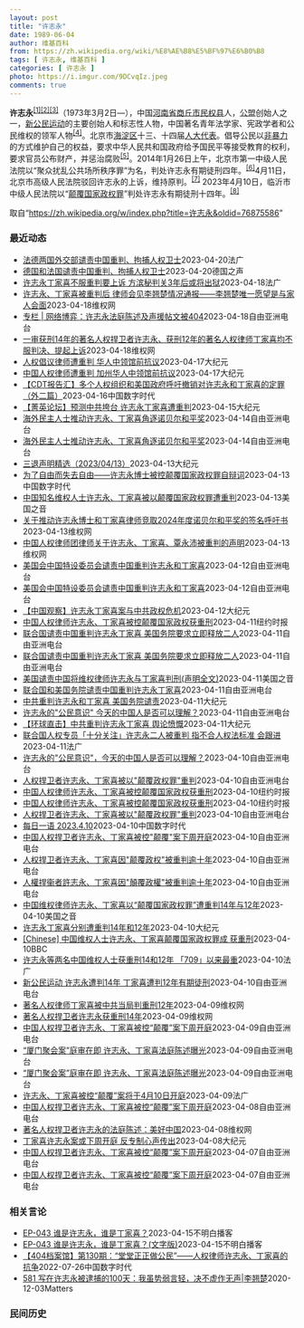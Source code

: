```yaml
---
layout: post
title: "许志永"
date: 1989-06-04
author: 维基百科
from: https://zh.wikipedia.org/wiki/%E8%AE%B8%E5%BF%97%E6%B0%B8
tags: [ 许志永, 维基百科 ]
categories: [ 许志永 ]
photo: https://i.imgur.com/9DCvqIz.jpeg
comments: true
---
```

<div class="mw-parser-output">
<p><b>许志永</b><sup id="cite_ref-1" class="reference"><a href="#cite_note-1">[1]</a></sup><sup id="cite_ref-2" class="reference"><a href="#cite_note-2">[2]</a></sup><sup id="cite_ref-3" class="reference"><a href="#cite_note-3">[3]</a></sup>（1973年3月2日<span class="useeditintro" title="Template:BLP editintro">—</span>），中国<a href="/wiki/%E6%B2%B3%E5%8D%97%E7%9C%81" title="河南省">河南省</a><a href="/wiki/%E5%95%86%E4%B8%98%E5%B8%82" title="商丘市">商丘市</a><a href="/wiki/%E6%B0%91%E6%9D%83%E5%8E%BF" title="民权县">民权县</a>人，<a href="/wiki/%E5%85%AC%E7%9B%9F" title="公盟">公盟</a>创始人之一，<a href="/wiki/%E6%96%B0%E5%85%AC%E6%B0%91%E8%BF%90%E5%8A%A8" title="新公民运动">新公民运动</a>的主要创始人和标志性人物，中国著名青年法学家、宪政学者和公民维权的领军人物<sup id="cite_ref-VOA0806_4-0" class="reference"><a href="#cite_note-VOA0806-4">[4]</a></sup>。北京市<a href="/wiki/%E6%B5%B7%E6%B7%80%E5%8C%BA" title="海淀区">海淀区</a>十三、十四届<a href="/wiki/%E4%BA%BA%E5%A4%A7%E4%BB%A3%E8%A1%A8" class="mw-redirect" title="人大代表">人大代表</a>。倡导公民以<a href="/wiki/%E9%9D%9E%E6%9A%B4%E5%8A%9B" title="非暴力">非暴力</a>的方式维护自己的权益，要求中华人民共和国政府给予国民平等接受教育的权利，要求官员公布财产，并惩治腐败<sup id="cite_ref-5" class="reference"><a href="#cite_note-5">[5]</a></sup>。2014年1月26日上午，北京市第一中级人民法院以“聚众扰乱公共场所秩序罪”为名，判处许志永有期徒刑四年。<sup id="cite_ref-bpx_6-0" class="reference"><a href="#cite_note-bpx-6">[6]</a></sup>4月11日，北京市高级人民法院驳回许志永的上诉，维持原判。<sup id="cite_ref-app_7-0" class="reference"><a href="#cite_note-app-7">[7]</a></sup>  2023年4月10日，临沂市中级人民法院以“<a href="/wiki/%E9%A2%A0%E8%A6%86%E5%9B%BD%E5%AE%B6%E6%94%BF%E6%9D%83%E7%BD%AA" title="颠覆国家政权罪">颠覆国家政权罪</a>”判处许志永有期徒刑十四年。<sup id="cite_ref-:0_8-0" class="reference"><a href="#cite_note-:0-8">[8]</a></sup>
</p>
</div><!--esi <esi:include src="/esitest-fa8a495983347898/content" /> --><noscript><img src="//zh.wikipedia.org/wiki/Special:CentralAutoLogin/start?type=1x1" alt="" title="" width="1" height="1" style="border: none; position: absolute;"></noscript>
<div class="printfooter" data-nosnippet="">取自“<a dir="ltr" href="https://zh.wikipedia.org/w/index.php?title=许志永&amp;oldid=76875586">https://zh.wikipedia.org/w/index.php?title=许志永&amp;oldid=76875586</a>”</div><div id="recent-news"><h3>最近动态</h3><ul><li><a href="https://nodebe4.github.io/waimei/2023-04-20/%E6%B3%95%E5%BE%B7%E4%B8%A4%E5%9B%BD%E5%A4%96%E4%BA%A4%E9%83%A8%E8%B0%B4%E8%B4%A3%E4%B8%AD%E5%9B%BD%E9%87%8D%E5%88%A4-%E6%8B%98%E6%8D%95%E4%BA%BA%E6%9D%83%E5%8D%AB%E5%A3%AB" title="法德两国外交部谴责中国重判、拘捕人权卫士—— 20/04/2023 - 22:15 法国和德国外交部发言人4月20日发表联合声明，谴责中方对许志永、丁家喜的重判，以及对余文生夫妇的拘捕，呼吁立即...">法德两国外交部谴责中国重判、拘捕人权卫士</a><time>2023-04-20</time><a class="tag">法广</a></li>
<li><a href="https://nodebe4.github.io/waimei/2023-04-20/%E5%BE%B7%E5%9B%BD%E5%92%8C%E6%B3%95%E5%9B%BD%E8%B0%B4%E8%B4%A3%E4%B8%AD%E5%9B%BD%E9%87%8D%E5%88%A4-%E6%8B%98%E6%8D%95%E4%BA%BA%E6%9D%83%E5%8D%AB%E5%A3%AB" title="德国和法国谴责中国重判、拘捕人权卫士—— 2023-04-20T12:33:31.965Z 不久前，中国维权人士许志永、丁家喜因为“颠覆国家政权罪”获重刑 （德国之声中文网）据路透社报道，德国和...">德国和法国谴责中国重判、拘捕人权卫士</a><time>2023-04-20</time><a class="tag">德国之声</a></li>
<li><a href="https://nodebe4.github.io/waimei/2023-04-18/%E8%AE%B8%E5%BF%97%E6%B0%B8%E4%B8%81%E5%AE%B6%E5%96%9C%E4%B8%8D%E6%9C%8D%E9%87%8D%E5%88%A4%E8%A6%81%E4%B8%8A%E8%AF%89-%E6%96%B9%E6%BB%A8%E7%A7%98%E5%88%A4%E5%85%B33%E5%B9%B4%E5%90%8E%E6%88%96%E5%B0%86%E5%87%BA%E7%8B%B1" title="许志永丁家喜不服重判要上诉 方滨秘判关3年后或将出狱—— 18/04/2023 - 22:53 中国大陆法律学者、人权捍卫者许志永以及人权律师丁家喜4月10日被分别秘密判处有期徒刑14年和12年...">许志永丁家喜不服重判要上诉 方滨秘判关3年后或将出狱</a><time>2023-04-18</time><a class="tag">法广</a></li>
<li><a href="https://nodebe4.github.io/waimei/2023-04-18/%E8%AE%B8%E5%BF%97%E6%B0%B8-%E4%B8%81%E5%AE%B6%E5%96%9C%E8%A2%AB%E9%87%8D%E5%88%A4%E5%90%8E-%E5%BE%8B%E5%B8%88%E4%BC%9A%E8%A7%81%E6%9D%8E%E7%BF%98%E6%A5%9A%E6%83%85%E5%86%B5%E9%80%9A%E6%8A%A5-%E6%9D%8E%E7%BF%98%E6%A5%9A%E5%94%AF%E4%B8%80%E6%84%BF%E6%9C%9B%E6%98%AF%E4%B8%8E%E5%AE%B6%E4%BA%BA%E4%BC%9A%E9%9D%A2" title="许志永、丁家喜被重判后 律师会见李翘楚情况通报——李翘楚唯一愿望是与家人会面—— （维权网信息中心报道）2023年4月19日，本网获悉：许志永、丁家喜被重判后，2023年4月14日律师会见李翘楚...">许志永、丁家喜被重判后 律师会见李翘楚情况通报——李翘楚唯一愿望是与家人会面</a><time>2023-04-18</time><a class="tag">维权网</a></li>
<li><a href="https://nodebe4.github.io/waimei/2023-04-18/%E4%B8%93%E6%A0%8F-%E7%BD%91%E7%BB%9C%E5%8D%9A%E5%BC%88-%E8%AE%B8%E5%BF%97%E6%B0%B8%E6%B3%95%E5%BA%AD%E9%99%88%E8%BF%B0%E5%8F%8A%E5%A3%B0%E6%8F%B4%E5%B8%96%E6%96%87%E8%A2%AB404" title="专栏 | 网络博弈：许志永法庭陈述及声援帖文被404—— “新公民运动”创始人许志永。 （推特图片） &nbsp; 中国新公民运动发起人许志永和人权律师丁家喜在山东临沭县法院分别被判刑14年和12年后，不...">专栏 | 网络博弈：许志永法庭陈述及声援帖文被404</a><time>2023-04-18</time><a class="tag">自由亚洲电台</a></li>
<li><a href="https://nodebe4.github.io/waimei/2023-04-18/%E4%B8%80%E5%AE%A1%E8%8E%B7%E5%88%9114%E5%B9%B4%E7%9A%84%E8%91%97%E5%90%8D%E4%BA%BA%E6%9D%83%E6%8D%8D%E5%8D%AB%E8%80%85%E8%AE%B8%E5%BF%97%E6%B0%B8-%E8%8E%B7%E5%88%9112%E5%B9%B4%E7%9A%84%E8%91%97%E5%90%8D%E4%BA%BA%E6%9D%83%E5%BE%8B%E5%B8%88%E4%B8%81%E5%AE%B6%E5%96%9C%E5%9D%87%E4%B8%8D%E6%9C%8D%E5%88%A4%E5%86%B3-%E6%8F%90%E8%B5%B7%E4%B8%8A%E8%AF%89" title="一审获刑14年的著名人权捍卫者许志永、获刑12年的著名人权律师丁家喜均不服判决、提起上诉—— （维权网信息中心报道）2023年4月18日，本网获悉：一审获刑14年的著名人权捍卫者许志永、获刑12...">一审获刑14年的著名人权捍卫者许志永、获刑12年的著名人权律师丁家喜均不服判决、提起上诉</a><time>2023-04-18</time><a class="tag">维权网</a></li>
<li><a href="https://nodebe4.github.io/waimei/2023-04-17/%E4%BA%BA%E6%9D%83%E5%80%A1%E8%AE%AE%E5%BE%8B%E5%B8%88%E9%81%AD%E9%87%8D%E5%88%A4-%E5%8D%8E%E4%BA%BA%E4%B8%AD%E9%A2%86%E9%A6%86%E5%89%8D%E6%8A%97%E8%AE%AE" title="人权倡议律师遭重判 华人中领馆前抗议—— 【大纪元2023年04月18日讯】（大纪元记者马尚恩洛杉矶报导）中国人权律师许志永、丁家喜，上周被中共法庭分别重判14年和12年。这一消息引起海外华人愤...">人权倡议律师遭重判 华人中领馆前抗议</a><time>2023-04-17</time><a class="tag">大纪元</a></li>
<li><a href="https://nodebe4.github.io/waimei/2023-04-17/%E4%B8%AD%E5%9B%BD%E4%BA%BA%E6%9D%83%E5%BE%8B%E5%B8%88%E9%81%AD%E9%87%8D%E5%88%A4-%E5%8A%A0%E5%B7%9E%E5%8D%8E%E4%BA%BA%E4%B8%AD%E9%A2%86%E9%A6%86%E5%89%8D%E6%8A%97%E8%AE%AE" title="中国人权律师遭重判 加州华人中领馆前抗议—— 【大纪元2023年04月18日讯】（大纪元记者马尚恩洛杉矶报导）中国人权律师许志永、丁家喜，近期被中共法庭分别重判14年和12年。这一消息引起海外华...">中国人权律师遭重判 加州华人中领馆前抗议</a><time>2023-04-17</time><a class="tag">大纪元</a></li>
<li><a href="https://nodebe4.github.io/waimei/2023-04-16/CDT%E6%8A%A5%E5%91%8A%E6%B1%87-%E5%A4%9A%E4%B8%AA%E4%BA%BA%E6%9D%83%E7%BB%84%E7%BB%87%E5%92%8C%E7%BE%8E%E5%9B%BD%E6%94%BF%E5%BA%9C%E5%91%BC%E5%90%81%E6%92%A4%E9%94%80%E5%AF%B9%E8%AE%B8%E5%BF%97%E6%B0%B8%E5%92%8C%E4%B8%81%E5%AE%B6%E5%96%9C%E7%9A%84%E5%AE%9A%E7%BD%AA-%E5%A4%96%E4%BA%8C%E7%AF%87" title="【CDT报告汇】多个人权组织和美国政府呼吁撤销对许志永和丁家喜的定罪（外二篇）—— 编者按：《CDT报告汇》栏目收录和中国言论自由及其他人权问题相关的报告资讯。这些报告的来源多种多样，包括机构调...">【CDT报告汇】多个人权组织和美国政府呼吁撤销对许志永和丁家喜的定罪（外二篇）</a><time>2023-04-16</time><a class="tag">中国数字时代</a></li>
<li><a href="https://nodebe4.github.io/waimei/2023-04-15/%E8%8F%81%E8%8B%B1%E8%AE%BA%E5%9D%9B-%E9%A2%84%E6%B5%8B%E4%B8%AD%E5%85%B1%E5%9E%AE%E5%8F%B0-%E8%AE%B8%E5%BF%97%E6%B0%B8%E4%B8%81%E5%AE%B6%E5%96%9C%E9%81%AD%E9%87%8D%E5%88%A4" title="【菁英论坛】预测中共垮台 许志永丁家喜遭重判—— 【大纪元2023年04月16日讯】4月10日，中国新公民运动的发起人许志永和丁家喜被中共分别判刑14年和12年，这是近年来此类案件的最重判刑。许...">【菁英论坛】预测中共垮台 许志永丁家喜遭重判</a><time>2023-04-15</time><a class="tag">大纪元</a></li>
<li><a href="https://nodebe4.github.io/waimei/2023-04-14/%E6%B5%B7%E5%A4%96%E6%B0%91%E4%B8%BB%E4%BA%BA%E5%A3%AB%E6%8E%A8%E5%8A%A8%E8%AE%B8%E5%BF%97%E6%B0%B8-%E4%B8%81%E5%AE%B6%E5%96%9C%E8%A7%92%E9%80%90%E8%AF%BA%E8%B4%9D%E5%B0%94%E5%92%8C%E5%B9%B3%E5%A5%96" title="海外民主人士推动许志永、丁家喜角逐诺贝尔和平奖—— 中国“新公民运动”发起人、人权律师许志永（左）和维权人士丁家喜。 美联社/新公民运动网 中国异议人士许志永、丁家喜因颠覆国家政权罪被当局重判后...">海外民主人士推动许志永、丁家喜角逐诺贝尔和平奖</a><time>2023-04-14</time><a class="tag">自由亚洲电台</a></li>
<li><a href="https://nodebe4.github.io/waimei/2023-04-14/%E6%B5%B7%E5%A4%96%E6%B0%91%E4%B8%BB%E4%BA%BA%E5%A3%AB%E6%8E%A8%E5%8A%A8%E8%AE%B8%E5%BF%97%E6%B0%B8-%E4%B8%81%E5%AE%B6%E5%96%9C%E8%A7%92%E9%80%90%E8%AF%BA%E8%B4%9D%E5%B0%94%E5%92%8C%E5%B9%B3%E5%A5%96" title="海外民主人士推动许志永、丁家喜角逐诺贝尔和平奖—— 中国“新公民运动”发起人、人权律师许志永（左）和维权人士丁家喜。 美联社/新公民运动网 中国异议人士许志永、丁家喜因颠覆国家政权罪被当局重判后...">海外民主人士推动许志永、丁家喜角逐诺贝尔和平奖</a><time>2023-04-14</time><a class="tag">自由亚洲电台</a></li>
<li><a href="https://nodebe4.github.io/waimei/2023-04-13/%E4%B8%89%E9%80%80%E5%A3%B0%E6%98%8E%E7%B2%BE%E9%80%89-2023-04-13" title="三退声明精选（2023/04/13）—— 【大纪元2023年04月14日讯】 三退声明中共重判了许志永和丁家喜，为什么呢？因为他们的思想和理想。那么他们的思想和理想是什么呢？许志永在口述文稿中说...">三退声明精选（2023/04/13）</a><time>2023-04-13</time><a class="tag">大纪元</a></li>
<li><a href="https://nodebe4.github.io/waimei/2023-04-13/%E4%B8%BA%E4%BA%86%E8%87%AA%E7%94%B1%E8%80%8C%E5%A4%B1%E5%8E%BB%E8%87%AA%E7%94%B1-%E8%AE%B8%E5%BF%97%E6%B0%B8%E5%8D%9A%E5%A3%AB%E8%A2%AB%E6%8E%A7%E9%A2%A0%E8%A6%86%E5%9B%BD%E5%AE%B6%E6%94%BF%E6%9D%83%E7%BD%AA%E8%87%AA%E8%BE%A9%E8%AF%8D" title="为了自由而失去自由——许志永博士被控颠覆国家政权罪自辩词—— CDT 档案卡 标题：为了自由而失去自由——许志永博士被控颠覆国家政权罪自辩词作者：许志永来源：人权律师滕彪提供主题归类：许志永CD...">为了自由而失去自由——许志永博士被控颠覆国家政权罪自辩词</a><time>2023-04-13</time><a class="tag">中国数字时代</a></li>
<li><a href="https://nodebe4.github.io/waimei/2023-04-13/%E4%B8%AD%E5%9B%BD%E7%9F%A5%E5%90%8D%E7%BB%B4%E6%9D%83%E4%BA%BA%E5%A3%AB%E8%AE%B8%E5%BF%97%E6%B0%B8-%E4%B8%81%E5%AE%B6%E5%96%9C%E8%A2%AB%E4%BB%A5%E9%A2%A0%E8%A6%86%E5%9B%BD%E5%AE%B6%E6%94%BF%E6%9D%83%E7%BD%AA%E9%81%AD%E9%87%8D%E5%88%A4" title="中国知名维权人士许志永、丁家喜被以颠覆国家政权罪遭重判—— Thu, 13 Apr 2023 12:25:56 GMT 中国著名维权人士许志永（左）和丁家喜 4月10日，被关押三年多的中国知名维...">中国知名维权人士许志永、丁家喜被以颠覆国家政权罪遭重判</a><time>2023-04-13</time><a class="tag">美国之音</a></li>
<li><a href="https://nodebe4.github.io/waimei/2023-04-13/%E5%85%B3%E4%BA%8E%E6%8E%A8%E5%8A%A8%E8%AE%B8%E5%BF%97%E6%B0%B8%E5%8D%9A%E5%A3%AB%E5%92%8C%E4%B8%81%E5%AE%B6%E5%96%9C%E5%BE%8B%E5%B8%88%E7%AB%9E%E5%8F%962024%E5%B9%B4%E5%BA%A6%E8%AF%BA%E8%B4%9D%E5%B0%94%E5%92%8C%E5%B9%B3%E5%A5%96%E7%9A%84%E7%AD%BE%E5%90%8D%E5%91%BC%E5%90%81%E4%B9%A6" title="关于推动许志永博士和丁家喜律师竞取2024年度诺贝尔和平奖的签名呼吁书—— 女士们、先生们、朋友们！ 两天前的4月10日，中国山东地方当局正式以“颠覆国家政权罪”判处许志永博士有期徒刑14年，剥...">关于推动许志永博士和丁家喜律师竞取2024年度诺贝尔和平奖的签名呼吁书</a><time>2023-04-13</time><a class="tag">维权网</a></li>
<li><a href="https://nodebe4.github.io/waimei/2023-04-13/%E4%B8%AD%E5%9B%BD%E4%BA%BA%E6%9D%83%E5%BE%8B%E5%B8%88%E5%9B%A2%E5%BE%8B%E5%B8%88%E5%85%B3%E4%BA%8E%E8%AE%B8%E5%BF%97%E6%B0%B8-%E4%B8%81%E5%AE%B6%E5%96%9C-%E8%A6%83%E6%B0%B8%E6%B2%9B%E8%A2%AB%E9%87%8D%E5%88%A4%E7%9A%84%E5%A3%B0%E6%98%8E" title="中国人权律师团律师关于许志永、丁家喜、覃永沛被重判的声明—— 2023年4月10日，中国山东省临沂市中级法院以颠覆国家政权罪为由，对法律学者许志永以及人权律师丁家喜分别重判有期徒刑14年和12年...">中国人权律师团律师关于许志永、丁家喜、覃永沛被重判的声明</a><time>2023-04-13</time><a class="tag">维权网</a></li>
<li><a href="https://nodebe4.github.io/waimei/2023-04-12/%E7%BE%8E%E5%9B%BD%E4%BC%9A%E4%B8%AD%E5%9B%BD%E7%89%B9%E8%AE%BE%E5%A7%94%E5%91%98%E4%BC%9A%E8%B0%B4%E8%B4%A3%E4%B8%AD%E5%9B%BD%E9%87%8D%E5%88%A4%E8%AE%B8%E5%BF%97%E6%B0%B8%E5%92%8C%E4%B8%81%E5%AE%B6%E5%96%9C" title="美国会中国特设委员会谴责中国重判许志永和丁家喜—— 中国“新公民运动”发起人、人权律师许志永（左）和维权人士丁家喜。 （美联社/路透社） 美国国会众议院“美国与中国共产党战略竞争特设委员会”主席...">美国会中国特设委员会谴责中国重判许志永和丁家喜</a><time>2023-04-12</time><a class="tag">自由亚洲电台</a></li>
<li><a href="https://nodebe4.github.io/waimei/2023-04-12/%E7%BE%8E%E5%9B%BD%E4%BC%9A%E4%B8%AD%E5%9B%BD%E7%89%B9%E8%AE%BE%E5%A7%94%E5%91%98%E4%BC%9A%E8%B0%B4%E8%B4%A3%E4%B8%AD%E5%9B%BD%E9%87%8D%E5%88%A4%E8%AE%B8%E5%BF%97%E6%B0%B8%E5%92%8C%E4%B8%81%E5%AE%B6%E5%96%9C" title="美国会中国特设委员会谴责中国重判许志永和丁家喜—— 中国“新公民运动”发起人、人权律师许志永（左）和维权人士丁家喜。 （美联社/路透社） 美国国会众议院“美国与中国共产党战略竞争特设委员会”主席...">美国会中国特设委员会谴责中国重判许志永和丁家喜</a><time>2023-04-12</time><a class="tag">自由亚洲电台</a></li>
<li><a href="https://nodebe4.github.io/waimei/2023-04-12/%E4%B8%AD%E5%9B%BD%E8%A7%82%E5%AF%9F-%E8%AE%B8%E5%BF%97%E6%B0%B8%E4%B8%81%E5%AE%B6%E5%96%9C%E6%A1%88%E4%B8%8E%E4%B8%AD%E5%85%B1%E6%94%BF%E6%9D%83%E5%8D%B1%E6%9C%BA" title="【中国观察】许志永丁家喜案与中共政权危机—— 【大纪元2023年04月12日讯】（大纪元记者宁海钟、骆亚报导）中国著名维权人士许志永和丁家喜，因2019年参与“厦门聚会”讨论时政，被当局控以“颠...">【中国观察】许志永丁家喜案与中共政权危机</a><time>2023-04-12</time><a class="tag">大纪元</a></li>
<li><a href="https://nodebe4.github.io/waimei/2023-04-11/%E4%B8%AD%E5%9B%BD%E4%BA%BA%E6%9D%83%E5%BE%8B%E5%B8%88%E8%AE%B8%E5%BF%97%E6%B0%B8-%E4%B8%81%E5%AE%B6%E5%96%9C%E8%A2%AB%E6%8E%A7%E9%A2%A0%E8%A6%86%E5%9B%BD%E5%AE%B6%E6%94%BF%E6%9D%83%E8%8E%B7%E9%87%8D%E5%88%91" title="中国人权律师许志永、丁家喜被控颠覆国家政权获重刑—— 许志永（左）和丁家喜在广州的合影，拍摄日期不详。他们组织了2019年维权人士和律师在厦门的聚会后被捕。 Reuters 北京——周一，中国最...">中国人权律师许志永、丁家喜被控颠覆国家政权获重刑</a><time>2023-04-11</time><a class="tag">纽约时报</a></li>
<li><a href="https://nodebe4.github.io/waimei/2023-04-11/%E8%81%94%E5%90%88%E5%9B%BD%E8%B0%B4%E8%B4%A3%E4%B8%AD%E5%9B%BD%E9%87%8D%E5%88%A4%E8%AE%B8%E5%BF%97%E6%B0%B8%E4%B8%81%E5%AE%B6%E5%96%9C-%E7%BE%8E%E5%9B%BD%E5%8A%A1%E9%99%A2%E8%A6%81%E6%B1%82%E7%AB%8B%E5%8D%B3%E9%87%8A%E6%94%BE%E4%BA%8C%E4%BA%BA" title="联合国谴责中国重判许志永丁家喜 美国务院要求立即释放二人—— 联合国人权事务高级专员杜尔克Volker Türk（图）针对许志永与丁家喜被重判一事发表看法，他表示：“根据人权法的准绳，任何人均不...">联合国谴责中国重判许志永丁家喜 美国务院要求立即释放二人</a><time>2023-04-11</time><a class="tag">自由亚洲电台</a></li>
<li><a href="https://nodebe4.github.io/waimei/2023-04-11/%E8%81%94%E5%90%88%E5%9B%BD%E8%B0%B4%E8%B4%A3%E4%B8%AD%E5%9B%BD%E9%87%8D%E5%88%A4%E8%AE%B8%E5%BF%97%E6%B0%B8%E4%B8%81%E5%AE%B6%E5%96%9C-%E7%BE%8E%E5%9B%BD%E5%8A%A1%E9%99%A2%E8%A6%81%E6%B1%82%E7%AB%8B%E5%8D%B3%E9%87%8A%E6%94%BE%E4%BA%8C%E4%BA%BA" title="联合国谴责中国重判许志永丁家喜 美国务院要求立即释放二人—— 联合国人权事务高级专员杜尔克Volker Türk（图）针对许志永与丁家喜被重判一事发表看法，他表示：“根据人权法的准绳，任何人均不...">联合国谴责中国重判许志永丁家喜 美国务院要求立即释放二人</a><time>2023-04-11</time><a class="tag">自由亚洲电台</a></li>
<li><a href="https://nodebe4.github.io/waimei/2023-04-11/%E7%BE%8E%E5%9B%BD%E8%B0%B4%E8%B4%A3%E4%B8%AD%E5%9B%BD%E5%B0%86%E7%BB%B4%E6%9D%83%E5%BE%8B%E5%B8%88%E8%AE%B8%E5%BF%97%E6%B0%B8%E4%B8%8E%E4%B8%81%E5%AE%B6%E5%96%9C%E5%88%A4%E5%88%91(%E5%A3%B0%E6%98%8E%E5%85%A8%E6%96%87)" title="美国谴责中国将维权律师许志永与丁家喜判刑(声明全文)—— Tue, 11 Apr 2023 19:17:39 GMT 一张未表明日期的照片显示丁家喜与许志永(左)在广州合影，两人后来分别在201...">美国谴责中国将维权律师许志永与丁家喜判刑(声明全文)</a><time>2023-04-11</time><a class="tag">美国之音</a></li>
<li><a href="https://nodebe4.github.io/waimei/2023-04-11/%E8%81%94%E5%90%88%E5%9B%BD%E5%92%8C%E7%BE%8E%E5%9B%BD%E5%8A%A1%E9%99%A2%E8%B0%B4%E8%B4%A3%E4%B8%AD%E5%9B%BD%E9%87%8D%E5%88%A4%E8%AE%B8%E5%BF%97%E6%B0%B8%E4%B8%81%E5%AE%B6%E5%96%9C" title="联合国和美国务院谴责中国重判许志永丁家喜—— 联合国人权事务高级专员杜尔克Volker Türk（图）针对许志永与丁家喜被重判一事发表看法，他表示：“根据人权法的准绳，任何人均不应因批评政府政策...">联合国和美国务院谴责中国重判许志永丁家喜</a><time>2023-04-11</time><a class="tag">自由亚洲电台</a></li>
<li><a href="https://nodebe4.github.io/waimei/2023-04-11/%E4%B8%AD%E5%85%B1%E9%87%8D%E5%88%A4%E8%AE%B8%E5%BF%97%E6%B0%B8%E5%92%8C%E4%B8%81%E5%AE%B6%E5%96%9C-%E7%BE%8E%E5%9B%BD%E5%8A%A1%E9%99%A2%E8%B0%B4%E8%B4%A3" title="中共重判许志永和丁家喜 美国务院谴责—— 【大纪元2023年04月12日讯】（大纪元记者夏雨报导）周二（4月11日），美国谴责中共重判两名知名人权律师。此次判刑是中共多年来对公民社会进行镇压的最...">中共重判许志永和丁家喜 美国务院谴责</a><time>2023-04-11</time><a class="tag">大纪元</a></li>
<li><a href="https://nodebe4.github.io/waimei/2023-04-11/%E8%AE%B8%E5%BF%97%E6%B0%B8%E7%9A%84-%E5%85%AC%E6%B0%91%E6%84%8F%E8%AF%86-%E4%BB%8A%E5%A4%A9%E7%9A%84%E4%B8%AD%E5%9B%BD%E4%BA%BA%E6%98%AF%E5%90%A6%E5%8F%AF%E4%BB%A5%E7%90%86%E8%A7%A3" title="许志永的”公民意识” 今天的中国人是否可以理解？—— 资料照： 2009年7月17日，法律学者和维权人士许志永（中）与其他一些中国律师在北京的一家餐馆聚会。 美联社图片 2023年4月10日，知...">许志永的"公民意识" 今天的中国人是否可以理解？</a><time>2023-04-11</time><a class="tag">自由亚洲电台</a></li>
<li><a href="https://nodebe4.github.io/waimei/2023-04-11/%E7%8E%AF%E7%90%83%E7%9B%B4%E5%87%BB-%E4%B8%AD%E5%85%B1%E9%87%8D%E5%88%A4%E8%AE%B8%E5%BF%97%E6%B0%B8%E4%B8%81%E5%AE%B6%E5%96%9C-%E8%88%86%E8%AE%BA%E6%84%A4%E6%85%A8" title="【环球直击】中共重判许志永丁家喜 舆论愤慨—— 【大纪元2023年04月11日讯】（【环球直击】4月10日完整版）中共以口袋罪，重判许志永和丁家喜，舆论愤慨；中共恐惧自由思想，阻断到台湾留学之路...">【环球直击】中共重判许志永丁家喜 舆论愤慨</a><time>2023-04-11</time><a class="tag">大纪元</a></li>
<li><a href="https://nodebe4.github.io/waimei/2023-04-11/%E8%81%94%E5%90%88%E5%9B%BD%E4%BA%BA%E6%9D%83%E4%B8%93%E5%91%98-%E5%8D%81%E5%88%86%E5%85%B3%E6%B3%A8-%E8%AE%B8%E5%BF%97%E6%B0%B8%E4%BA%8C%E4%BA%BA%E8%A2%AB%E9%87%8D%E5%88%A4-%E6%8C%87%E4%B8%8D%E5%90%88%E4%BA%BA%E6%9D%83%E6%B3%95%E6%A0%87%E5%87%86-%E4%BC%9A%E8%B7%9F%E8%BF%9B" title="联合国人权专员「十分关注」许志永二人被重判 指不合人权法标准 会跟进—— 11/04/2023 - 09:44 联合国人权事务高级专员杜尔克（Volker Türk音译）发表声明，称对中国着名维...">联合国人权专员「十分关注」许志永二人被重判 指不合人权法标准 会跟进</a><time>2023-04-11</time><a class="tag">法广</a></li>
<li><a href="https://nodebe4.github.io/waimei/2023-04-10/%E8%AE%B8%E5%BF%97%E6%B0%B8%E7%9A%84-%E5%85%AC%E6%B0%91%E6%84%8F%E8%AF%86-%E4%BB%8A%E5%A4%A9%E7%9A%84%E4%B8%AD%E5%9B%BD%E4%BA%BA%E6%98%AF%E5%90%A6%E5%8F%AF%E4%BB%A5%E7%90%86%E8%A7%A3" title="许志永的”公民意识”，今天的中国人是否可以理解？—— 资料照： 2009年7月17日，法律学者和维权人士许志永（中）与其他一些中国律师在北京的一家餐馆聚会。 美联社图片 2023年4月10日，知...">许志永的"公民意识"，今天的中国人是否可以理解？</a><time>2023-04-10</time><a class="tag">自由亚洲电台</a></li>
<li><a href="https://nodebe4.github.io/waimei/2023-04-10/%E4%BA%BA%E6%9D%83%E6%8D%8D%E5%8D%AB%E8%80%85%E8%AE%B8%E5%BF%97%E6%B0%B8-%E4%B8%81%E5%AE%B6%E5%96%9C%E8%A2%AB%E4%BB%A5-%E9%A2%A0%E8%A6%86%E6%94%BF%E6%9D%83%E7%BD%AA-%E9%87%8D%E5%88%A4" title="人权捍卫者许志永、丁家喜被以”颠覆政权罪”重判—— 中国人权斗士遭重判。(左为许志永，右为丁家喜） 网络图片 4月10日，中国著名人权捍卫者许志永和丁家喜被当局以&quot;颠覆国家政权罪&amp;qu...">人权捍卫者许志永、丁家喜被以"颠覆政权罪"重判</a><time>2023-04-10</time><a class="tag">自由亚洲电台</a></li>
<li><a href="https://nodebe4.github.io/waimei/2023-04-10/%E4%B8%AD%E5%9B%BD%E4%BA%BA%E6%9D%83%E5%BE%8B%E5%B8%88%E8%AE%B8%E5%BF%97%E6%B0%B8-%E4%B8%81%E5%AE%B6%E5%96%9C%E8%A2%AB%E6%8E%A7%E9%A2%A0%E8%A6%86%E5%9B%BD%E5%AE%B6%E6%94%BF%E6%9D%83%E8%8E%B7%E9%87%8D%E5%88%91" title="中国人权律师许志永、丁家喜被控颠覆国家政权获重刑—— 许志永（左）和丁家喜在广州的合影，拍摄日期不详。他们组织了2019年维权人士和律师在厦门的聚会后被捕。 Reuters 北京——周一，中国最...">中国人权律师许志永、丁家喜被控颠覆国家政权获重刑</a><time>2023-04-10</time><a class="tag">纽约时报</a></li>
<li><a href="https://nodebe4.github.io/waimei/2023-04-10/%E4%B8%AD%E5%9B%BD%E4%BA%BA%E6%9D%83%E5%BE%8B%E5%B8%88%E8%AE%B8%E5%BF%97%E6%B0%B8-%E4%B8%81%E5%AE%B6%E5%96%9C%E8%A2%AB%E6%8E%A7%E9%A2%A0%E8%A6%86%E5%9B%BD%E5%AE%B6%E6%94%BF%E6%9D%83%E8%8E%B7%E9%87%8D%E5%88%91" title="中国人权律师许志永、丁家喜被控颠覆国家政权获重刑—— 许志永（左）和丁家喜在广州的合影，拍摄日期不详。他们组织了2019年维权人士和律师在厦门的聚会后被捕。 Reuters 北京——周一，中国最...">中国人权律师许志永、丁家喜被控颠覆国家政权获重刑</a><time>2023-04-10</time><a class="tag">纽约时报</a></li>
<li><a href="https://nodebe4.github.io/waimei/2023-04-10/%E4%BA%BA%E6%9D%83%E6%8D%8D%E5%8D%AB%E8%80%85%E8%AE%B8%E5%BF%97%E6%B0%B8-%E4%B8%81%E5%AE%B6%E5%96%9C%E8%A2%AB%E4%BB%A5-%E9%A2%A0%E8%A6%86%E6%94%BF%E6%9D%83%E7%BD%AA-%E9%87%8D%E5%88%A4" title="人权捍卫者许志永、丁家喜被以”颠覆政权罪”重判—— 中国人权斗士遭重判。(左为许志永，右为丁家喜） 网络图片 4月10日，中国著名人权捍卫者许志永和丁家喜被当局以“颠覆国家政权罪”重判。丁家喜的...">人权捍卫者许志永、丁家喜被以"颠覆政权罪"重判</a><time>2023-04-10</time><a class="tag">自由亚洲电台</a></li>
<li><a href="https://nodebe4.github.io/waimei/2023-04-10/%E6%AF%8F%E6%97%A5%E4%B8%80%E8%AF%AD-2023.4.10" title="每日一语 2023.4.10—— 中国当局以颠覆国家政权罪判处维权人士许志永14年有期徒刑，剥夺政治权利8年，维权律师丁家喜因同样罪名获刑12年，剥夺政治权利3年。 相关阅读：https://c...">每日一语 2023.4.10</a><time>2023-04-10</time><a class="tag">中国数字时代</a></li>
<li><a href="https://nodebe4.github.io/waimei/2023-04-10/%E4%B8%AD%E5%9B%BD%E4%BA%BA%E6%9D%83%E6%8D%8D%E5%8D%AB%E8%80%85%E8%AE%B8%E5%BF%97%E6%B0%B8-%E4%B8%81%E5%AE%B6%E5%96%9C%E8%A2%AB%E6%8E%A7-%E9%A2%A0%E8%A6%86-%E6%A1%88%E4%B8%8B%E5%91%A8%E5%BC%80%E5%BA%AD" title="中国人权捍卫者许志永、丁家喜被控”颠覆”案下周开庭—— 图为，因为参与“厦门聚会”遭逮捕的法律学者许志永和人权律师丁家喜，关押在山东临沭县看守所。 （推特图片/资料照） 中国狱中人权捍卫者许志永...">中国人权捍卫者许志永、丁家喜被控"颠覆"案下周开庭</a><time>2023-04-10</time><a class="tag">自由亚洲电台</a></li>
<li><a href="https://nodebe4.github.io/waimei/2023-04-10/%E4%BA%BA%E6%9D%83%E6%8D%8D%E5%8D%AB%E8%80%85%E8%AE%B8%E5%BF%97%E6%B0%B8-%E4%B8%81%E5%AE%B6%E5%96%9C%E5%9B%A0-%E9%A2%A0%E8%A6%86%E6%94%BF%E6%9D%83-%E8%A2%AB%E9%87%8D%E5%88%A4%E9%80%BE%E5%8D%81%E5%B9%B4" title="人权捍卫者许志永、丁家喜因”颠覆政权”被重判逾十年—— 中国人权斗士遭重判。(左为许志永，右为丁家喜） 网络图片 中国著名人权捍卫者许志永和丁家喜，因2019年&quot;厦门聚会&quot;，...">人权捍卫者许志永、丁家喜因"颠覆政权"被重判逾十年</a><time>2023-04-10</time><a class="tag">自由亚洲电台</a></li>
<li><a href="https://nodebe4.github.io/waimei/2023-04-10/%E4%BA%BA%E6%AC%8A%E6%8D%8D%E8%A1%9E%E8%80%85%E8%A8%B1%E5%BF%97%E6%B0%B8-%E4%B8%81%E5%AE%B6%E5%96%9C%E5%9B%A0-%E9%A1%9B%E8%A6%86%E6%94%BF%E6%AC%8A-%E8%A2%AB%E9%87%8D%E5%88%A4%E9%80%BE%E5%8D%81%E5%B9%B4" title="人權捍衞者許志永、丁家喜因”顛覆政權”被重判逾十年—— 中国人权斗士遭重判。(左为许志永，右为丁家喜） 网络图片 中國著名人權捍衞者許志永和丁家喜，因2019年&quot;廈門聚會&quot;，...">人權捍衞者許志永、丁家喜因"顛覆政權"被重判逾十年</a><time>2023-04-10</time><a class="tag">自由亚洲电台</a></li>
<li><a href="https://nodebe4.github.io/waimei/2023-04-10/%E4%B8%AD%E5%9B%BD%E7%BB%B4%E6%9D%83%E5%BE%8B%E5%B8%88%E8%AE%B8%E5%BF%97%E6%B0%B8-%E4%B8%81%E5%AE%B6%E5%96%9C%E4%BB%A5-%E9%A2%A0%E8%A6%86%E5%9B%BD%E5%AE%B6%E6%94%BF%E6%9D%83%E7%BD%AA-%E9%81%AD%E9%87%8D%E5%88%A414%E5%B9%B4%E4%B8%8E12%E5%B9%B4" title="中国维权律师许志永、丁家喜以“颠覆国家政权罪”遭重判14年与12年—— Mon, 10 Apr 2023 09:42:31 GMT 许志永（左）和丁家喜 维权人士许志永、丁家喜即将面临“颠覆国家...">中国维权律师许志永、丁家喜以“颠覆国家政权罪”遭重判14年与12年</a><time>2023-04-10</time><a class="tag">美国之音</a></li>
<li><a href="https://nodebe4.github.io/waimei/2023-04-10/%E8%AE%B8%E5%BF%97%E6%B0%B8%E4%B8%81%E5%AE%B6%E5%96%9C%E5%88%86%E5%88%AB%E9%81%AD%E9%87%8D%E5%88%A414%E5%B9%B4%E5%92%8C12%E5%B9%B4" title="许志永丁家喜分别遭重判14年和12年—— 【大纪元2023年04月10日讯】羁押已两年多的中国知名法律学者许志永、人权律师丁家喜，今天（10日）传出分别遭中共判刑14年和12年。消息引发舆论愤怒...">许志永丁家喜分别遭重判14年和12年</a><time>2023-04-10</time><a class="tag">大纪元</a></li>
<li><a href="https://nodebe4.github.io/waimei/2023-04-10/Chinese-%E4%B8%AD%E5%9B%BD%E7%BB%B4%E6%9D%83%E4%BA%BA%E5%A3%AB%E8%AE%B8%E5%BF%97%E6%B0%B8-%E4%B8%81%E5%AE%B6%E5%96%9C%E9%A2%A0%E8%A6%86%E5%9B%BD%E5%AE%B6%E6%94%BF%E6%9D%83%E7%BD%AA%E6%88%90-%E8%8E%B7%E9%87%8D%E5%88%91" title="[Chinese] 中国维权人士许志永、丁家喜颠覆国家政权罪成 获重刑—— 中国维权人士许志永、丁家喜颠覆国家政权罪成 获重刑 49 分钟前 图像来源，Reuters 图像加注文字， 中国知名政...">[Chinese] 中国维权人士许志永、丁家喜颠覆国家政权罪成 获重刑</a><time>2023-04-10</time><a class="tag">BBC</a></li>
<li><a href="https://nodebe4.github.io/waimei/2023-04-10/%E8%AE%B8%E5%BF%97%E6%B0%B8%E7%AD%89%E4%B8%A4%E5%90%8D%E4%B8%AD%E5%9B%BD%E7%BB%B4%E6%9D%83%E4%BA%BA%E5%A3%AB%E8%8E%B7%E9%87%8D%E5%88%9114%E5%92%8C12%E5%B9%B4-709-%E4%BB%A5%E6%9D%A5%E6%9C%80%E9%87%8D" title="许志永等两名中国维权人士获重刑14和12年&nbsp; 「709」以来最重—— 10/04/2023 - 09:46 在法国总统马克龙带着巨额商业合约由中国返回巴黎之後不久，中国着名维权人士许志永和丁家喜...">许志永等两名中国维权人士获重刑14和12年  「709」以来最重</a><time>2023-04-10</time><a class="tag">法广</a></li>
<li><a href="https://nodebe4.github.io/waimei/2023-04-10/%E6%96%B0%E5%85%AC%E6%B0%91%E8%BF%90%E5%8A%A8-%E8%AE%B8%E5%BF%97%E6%B0%B8%E9%81%AD%E5%88%A414%E5%B9%B4-%E4%B8%81%E5%AE%B6%E5%96%9C%E9%81%AD%E5%88%A412%E5%B9%B4%E6%9C%89%E6%9C%9F%E5%BE%92%E5%88%91" title="新公民运动 许志永遭判14年 丁家喜遭判12年有期徒刑—— 中国人权斗士遭重判。(左为许志永，右为丁家喜） 网络图片 新公民运动发起人、中国知名法律学者许志永和维权律师丁家喜，因为2019年参与...">新公民运动 许志永遭判14年 丁家喜遭判12年有期徒刑</a><time>2023-04-10</time><a class="tag">自由亚洲电台</a></li>
<li><a href="https://nodebe4.github.io/waimei/2023-04-09/%E8%91%97%E5%90%8D%E4%BA%BA%E6%9D%83%E5%BE%8B%E5%B8%88%E4%B8%81%E5%AE%B6%E5%96%9C%E8%A2%AB%E4%B8%AD%E5%85%B1%E5%BD%93%E5%B1%80%E5%88%A4%E9%87%8D%E5%88%9112%E5%B9%B4" title="著名人权律师丁家喜被中共当局判重刑12年—— （维权网信息中心报道）2023年4月10日，本网获悉：今天上午继著名人权捍卫者许志永被以颠覆国家政权罪判刑14年后，著名人权律师丁家喜也被中共当局以...">著名人权律师丁家喜被中共当局判重刑12年</a><time>2023-04-09</time><a class="tag">维权网</a></li>
<li><a href="https://nodebe4.github.io/waimei/2023-04-09/%E8%91%97%E5%90%8D%E4%BA%BA%E6%9D%83%E6%8D%8D%E5%8D%AB%E8%80%85%E8%AE%B8%E5%BF%97%E6%B0%B8%E8%8E%B7%E9%87%8D%E5%88%9114%E5%B9%B4" title="著名人权捍卫者许志永获重刑14年—— （维权网信息中心报道）2023年4月10日，本网获悉：今天上午，著名人权捍卫者许志永遭中共当局以颠覆国家政权罪判处14年重刑，令人愤怒。习近平当局对大陆民主...">著名人权捍卫者许志永获重刑14年</a><time>2023-04-09</time><a class="tag">维权网</a></li>
<li><a href="https://nodebe4.github.io/waimei/2023-04-09/%E4%B8%AD%E5%9B%BD%E4%BA%BA%E6%9D%83%E6%8D%8D%E5%8D%AB%E8%80%85%E8%AE%B8%E5%BF%97%E6%B0%B8-%E4%B8%81%E5%AE%B6%E5%96%9C%E8%A2%AB%E6%8E%A7-%E9%A2%A0%E8%A6%86-%E6%A1%88%E4%B8%8B%E5%91%A8%E5%BC%80%E5%BA%AD" title="中国人权捍卫者许志永、丁家喜被控“颠覆”案下周开庭—— 图为，因为参与“厦门聚会”遭逮捕的法律学者许志永和人权律师丁家喜，关押在山东临沭县看守所。 （推特图片/资料照） 中国狱中人权捍卫者许志永...">中国人权捍卫者许志永、丁家喜被控“颠覆”案下周开庭</a><time>2023-04-09</time><a class="tag">自由亚洲电台</a></li>
<li><a href="https://nodebe4.github.io/waimei/2023-04-09/%E5%8E%A6%E9%97%A8%E8%81%9A%E4%BC%9A%E6%A1%88-%E5%BA%AD%E5%AE%A1%E5%9C%A8%E5%8D%B3-%E8%AE%B8%E5%BF%97%E6%B0%B8-%E4%B8%81%E5%AE%B6%E5%96%9C%E6%B3%95%E5%BA%AD%E9%99%88%E8%BF%B0%E6%9B%9D%E5%85%89" title="“厦门聚会案”庭审在即 许志永、丁家喜法庭陈述曝光—— 人权捍卫者许志永、丁家喜 网络截图/维权网 因“厦门聚会案”遭中国当局羁押已长达3年的人权捍卫者许志永、丁家喜被控“颠覆国家政权罪”一案，...">“厦门聚会案”庭审在即 许志永、丁家喜法庭陈述曝光</a><time>2023-04-09</time><a class="tag">自由亚洲电台</a></li>
<li><a href="https://nodebe4.github.io/waimei/2023-04-09/%E5%8E%A6%E9%97%A8%E8%81%9A%E4%BC%9A%E6%A1%88-%E5%BA%AD%E5%AE%A1%E5%9C%A8%E5%8D%B3-%E8%AE%B8%E5%BF%97%E6%B0%B8-%E4%B8%81%E5%AE%B6%E5%96%9C%E6%B3%95%E5%BA%AD%E9%99%88%E8%BF%B0%E6%9B%9D%E5%85%89" title="“厦门聚会案”庭审在即 许志永、丁家喜法庭陈述曝光—— 人权捍卫者许志永、丁家喜 网络截图/维权网 因“厦门聚会案”遭中国当局羁押已长达3年的人权捍卫者许志永、丁家喜被控“颠覆国家政权罪”一案，...">“厦门聚会案”庭审在即 许志永、丁家喜法庭陈述曝光</a><time>2023-04-09</time><a class="tag">自由亚洲电台</a></li>
<li><a href="https://nodebe4.github.io/waimei/2023-04-09/%E8%AE%B8%E5%BF%97%E6%B0%B8-%E4%B8%81%E5%AE%B6%E5%96%9C%E8%A2%AB%E6%8E%A7-%E9%A2%A0%E8%A6%86-%E6%A1%88%E5%B0%86%E4%BA%8E4%E6%9C%8810%E6%97%A5%E5%BC%80%E5%BA%AD" title="许志永、丁家喜被控“颠覆”案将于4月10日开庭—— 09/04/2023 - 12:33 中国知名法律学者许志永、人权律师丁家喜被控“颠覆国家政权罪”一案，将于4月10日在山东省临沭县法院开庭审...">许志永、丁家喜被控“颠覆”案将于4月10日开庭</a><time>2023-04-09</time><a class="tag">法广</a></li>
<li><a href="https://nodebe4.github.io/waimei/2023-04-08/%E4%B8%AD%E5%9B%BD%E4%BA%BA%E6%9D%83%E6%8D%8D%E5%8D%AB%E8%80%85%E8%AE%B8%E5%BF%97%E6%B0%B8-%E4%B8%81%E5%AE%B6%E5%96%9C%E8%A2%AB%E6%8E%A7-%E9%A2%A0%E8%A6%86-%E6%A1%88%E4%B8%8B%E5%91%A8%E5%BC%80%E5%BA%AD" title="中国人权捍卫者许志永、丁家喜被控“颠覆”案下周开庭—— 图为，因为参与“厦门聚会”遭逮捕的法律学者许志永和人权律师丁家喜，关押在山东临沭县看守所。 （推特图片/资料照） 中国狱中人权捍卫者许志永...">中国人权捍卫者许志永、丁家喜被控“颠覆”案下周开庭</a><time>2023-04-08</time><a class="tag">自由亚洲电台</a></li>
<li><a href="https://nodebe4.github.io/waimei/2023-04-08/%E8%91%97%E5%90%8D%E4%BA%BA%E6%9D%83%E6%8D%8D%E5%8D%AB%E8%80%85%E8%AE%B8%E5%BF%97%E6%B0%B8%E7%9A%84%E6%B3%95%E5%BA%AD%E9%99%88%E8%BF%B0-%E7%BE%8E%E5%A5%BD%E4%B8%AD%E5%9B%BD" title="著名人权捍卫者许志永的法庭陈述：美好中国—— 我想有一个梦想，美好中国，美丽且自由，公正、幸福。那是民主中国。天下仍是天下人之天下，非一族一党之江山，真正人民的国家，政权出自选票，而非枪杆子。 ...">著名人权捍卫者许志永的法庭陈述：美好中国</a><time>2023-04-08</time><a class="tag">维权网</a></li>
<li><a href="https://nodebe4.github.io/waimei/2023-04-08/%E4%B8%81%E5%AE%B6%E5%96%9C%E8%AE%B8%E5%BF%97%E6%B0%B8%E6%A1%88%E6%88%96%E4%B8%8B%E5%91%A8%E5%BC%80%E5%BA%AD-%E5%8F%8D%E4%B8%93%E5%88%B6%E5%BF%83%E5%A3%B0%E4%BC%A0%E5%87%BA" title="丁家喜许志永案或下周开庭 反专制心声传出—— 【大纪元2023年04月08日讯】（大纪元记者宁海钟综合报导）中国人权捍卫者许志永、丁家喜被控“颠覆国家政权罪”案，据报下周开庭。丁家喜妻子罗胜春在...">丁家喜许志永案或下周开庭 反专制心声传出</a><time>2023-04-08</time><a class="tag">大纪元</a></li>
<li><a href="https://nodebe4.github.io/waimei/2023-04-07/%E4%B8%AD%E5%9B%BD%E4%BA%BA%E6%9D%83%E6%8D%8D%E5%8D%AB%E8%80%85%E8%AE%B8%E5%BF%97%E6%B0%B8-%E4%B8%81%E5%AE%B6%E5%96%9C%E8%A2%AB%E6%8E%A7-%E9%A2%A0%E8%A6%86-%E6%A1%88%E4%B8%8B%E5%91%A8%E5%BC%80%E5%BA%AD" title="中国人权捍卫者许志永、丁家喜被控“颠覆”案下周开庭—— 图为，因为参与“厦门聚会”遭逮捕的法律学者许志永和人权律师丁家喜，关押在山东临沭县看守所。 （推特图片/资料照） 中国狱中人权捍卫者许志永...">中国人权捍卫者许志永、丁家喜被控“颠覆”案下周开庭</a><time>2023-04-07</time><a class="tag">自由亚洲电台</a></li>
<li><a href="https://nodebe4.github.io/waimei/2023-04-07/%E4%B8%AD%E5%9B%BD%E4%BA%BA%E6%9D%83%E6%8D%8D%E5%8D%AB%E8%80%85%E8%AE%B8%E5%BF%97%E6%B0%B8-%E4%B8%81%E5%AE%B6%E5%96%9C%E8%A2%AB%E6%8E%A7-%E9%A2%A0%E8%A6%86-%E6%A1%88%E4%B8%8B%E5%91%A8%E5%BC%80%E5%BA%AD" title="中国人权捍卫者许志永、丁家喜被控“颠覆”案下周开庭—— 图为，因为参与“厦门聚会”遭逮捕的法律学者许志永和人权律师丁家喜，关押在山东临沭县看守所。 （推特图片/资料照） 中国狱中人权捍卫者许志永...">中国人权捍卫者许志永、丁家喜被控“颠覆”案下周开庭</a><time>2023-04-07</time><a class="tag">自由亚洲电台</a></li>
</ul></div><div id="open-opinion"><h3>相关言论</h3><ul><li><a href="https://nodebe4.github.io/opinion/2023-04-15/EP-043-%E8%B0%81%E6%98%AF%E8%AE%B8%E5%BF%97%E6%B0%B8-%E8%B0%81%E6%98%AF%E4%B8%81%E5%AE%B6%E5%96%9C/" title="不明白播客">EP-043 谁是许志永，谁是丁家喜？</a><time>2023-04-15</time><a class="tag">不明白播客</a></li>
<li><a href="https://nodebe4.github.io/opinion/2023-04-15/EP-043-%E8%B0%81%E6%98%AF%E8%AE%B8%E5%BF%97%E6%B0%B8-%E8%B0%81%E6%98%AF%E4%B8%81%E5%AE%B6%E5%96%9C-(%E6%96%87%E5%AD%97%E7%89%88)/" title="不明白播客">EP-043 谁是许志永，谁是丁家喜？(文字版)</a><time>2023-04-15</time><a class="tag">不明白播客</a></li>
<li><a href="https://nodebe4.github.io/opinion/2022-07-26/404%E6%A1%A3%E6%A1%88%E9%A6%86-%E7%AC%AC130%E6%9C%9F-%E5%A0%82%E5%A0%82%E6%AD%A3%E6%AD%A3%E5%81%9A%E5%85%AC%E6%B0%91-%E4%BA%BA%E6%9D%83%E5%BE%8B%E5%B8%88%E8%AE%B8%E5%BF%97%E6%B0%B8-%E4%B8%81%E5%AE%B6%E5%96%9C%E7%9A%84%E6%8A%97%E4%BA%89/" title="中国数字时代">【404档案馆】第130期：“堂堂正正做公民”——人权律师许志永、丁家喜的抗争</a><time>2022-07-26</time><a class="tag">中国数字时代</a></li>
<li><a href="https://nodebe4.github.io/opinion/2020-12-03/581-%E5%86%99%E5%9C%A8%E8%AE%B8%E5%BF%97%E6%B0%B8%E8%A2%AB%E9%80%AE%E6%8D%95%E7%9A%84100%E5%A4%A9-%E6%88%91%E8%99%BD%E5%8A%BF%E5%BC%B1%E8%A8%80%E8%BD%BB-%E5%86%B3%E4%B8%8D%E8%99%9A%E4%BD%9C%E6%97%A0%E5%A3%B0-%E6%9D%8E%E7%BF%98%E6%A5%9A/" title="野兽爱智慧">581 写在许志永被逮捕的100天：我虽势弱言轻，决不虚作无声|李翘楚</a><time>2020-12-03</time><a class="tag">Matters</a></li>
</ul></div><div id="mjls-record"><h3>民间历史</h3><ul></ul></div>